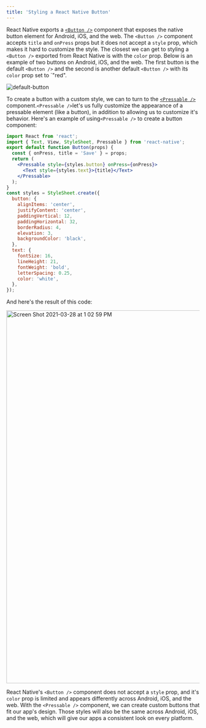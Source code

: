 ```yaml
---
title: 'Styling a React Native Button'
---
```


React Native exports a [`<Button />`](https://reactnative.dev/docs/button) component that exposes the native button element for Android, iOS, and the web. The `<Button />` component accepts `title` and `onPress` props but it does not accept a `style` prop, which makes it hard to customize the style. The closest we can get to styling a `<Button />` exported from React Native is with the `color` prop. Below is an example of two buttons on Android, iOS, and the web. The first button is the default `<Button />` and the second is another default `<Button />` with its `color` prop set to `"red".

![default-button](https://user-images.githubusercontent.com/6455018/112760134-f82c9c80-8fc3-11eb-86fd-59a4d9abf68b.png)

To create a button with a custom style, we can to turn to the [`<Pressable />`](https://reactnative.dev/docs/pressable) component.`<Pressable />`let's us fully customize the appearance of a pressable element (like a button), in addition to allowing us to customize it's behavior. Here's an example of using`<Pressable />` to create a button component:

```jsx
import React from 'react';
import { Text, View, StyleSheet, Pressable } from 'react-native';
export default function Button(props) {
  const { onPress, title = 'Save' } = props;
  return (
    <Pressable style={styles.button} onPress={onPress}>
      <Text style={styles.text}>{title}</Text>
    </Pressable>
  );
}
const styles = StyleSheet.create({
  button: {
    alignItems: 'center',
    justifyContent: 'center',
    paddingVertical: 12,
    paddingHorizontal: 32,
    borderRadius: 4,
    elevation: 3,
    backgroundColor: 'black',
  },
  text: {
    fontSize: 16,
    lineHeight: 21,
    fontWeight: 'bold',
    letterSpacing: 0.25,
    color: 'white',
  },
});
```

And here's the result of this code:

<img width="973" alt="Screen Shot 2021-03-28 at 1 02 59 PM" src="https://user-images.githubusercontent.com/6455018/112760791-34f99300-8fc6-11eb-9acf-459641cb02e2.png" />

React Native's `<Button />` component does not accept a `style` prop, and it's `color` prop is limited and appears differently across Android, iOS, and the web. With the `<Pressable />` component, we can create custom buttons that fit our app's design. Those styles will also be the same across Android, iOS, and the web, which will give our apps a consistent look on every platform.
